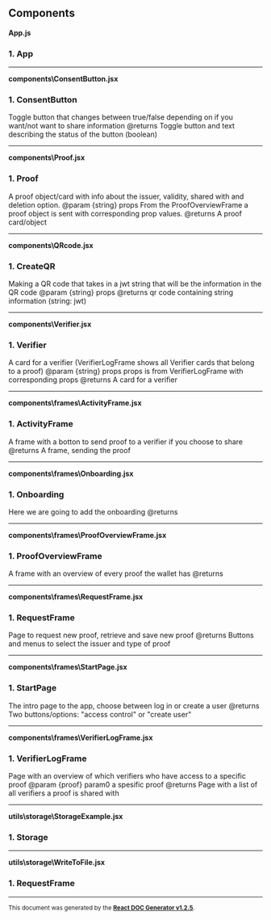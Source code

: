 Components
----------

**App.js**

### 1. App




-----
**components\ConsentButton.jsx**

### 1. ConsentButton

Toggle button that changes between true/false depending on if you want/not want to share information
@returns Toggle button and text describing the status of the button (boolean)   




-----
**components\Proof.jsx**

### 1. Proof

A proof object/card with info about the issuer, validity, shared with and deletion option.
@param {string} props 
From the ProofOverviewFrame a proof object is sent with corresponding prop values.
@returns A proof card/object   




-----
**components\QRcode.jsx**

### 1. CreateQR

Making a QR code that takes in a jwt string that will be the information in the QR code
@param {string} props 
@returns qr code containing string information (string: jwt)   




-----
**components\Verifier.jsx**

### 1. Verifier

A card for a verifier 
(VerifierLogFrame shows all Verifier cards that belong to a proof)
@param {string} props props is from VerifierLogFrame with corresponding props
@returns A card for a verifier   




-----
**components\frames\ActivityFrame.jsx**

### 1. ActivityFrame

A frame with a botton to send proof to a verifier if you choose to share
@returns A frame, sending the proof   




-----
**components\frames\Onboarding.jsx**

### 1. Onboarding

Here we are going to add the onboarding
@returns   




-----
**components\frames\ProofOverviewFrame.jsx**

### 1. ProofOverviewFrame

A frame with an overview of every proof the wallet has
@returns   




-----
**components\frames\RequestFrame.jsx**

### 1. RequestFrame

Page to request new proof, retrieve and save new proof
@returns Buttons and menus to select the issuer and type of proof   




-----
**components\frames\StartPage.jsx**

### 1. StartPage

The intro page to the app, choose between log in or create a user
@returns Two buttons/options: "access control" or "create user"   




-----
**components\frames\VerifierLogFrame.jsx**

### 1. VerifierLogFrame

Page with an overview of which verifiers who have access to a specific proof
@param {proof} param0 a spesific proof
@returns Page with a list of all verifiers a proof is shared with   




-----
**utils\storage\StorageExample.jsx**

### 1. Storage




-----
**utils\storage\WriteToFile.jsx**

### 1. RequestFrame




-----

<sub>This document was generated by the <a href="https://github.com/marborkowski/react-doc-generator" target="_blank">**React DOC Generator v1.2.5**</a>.</sub>

